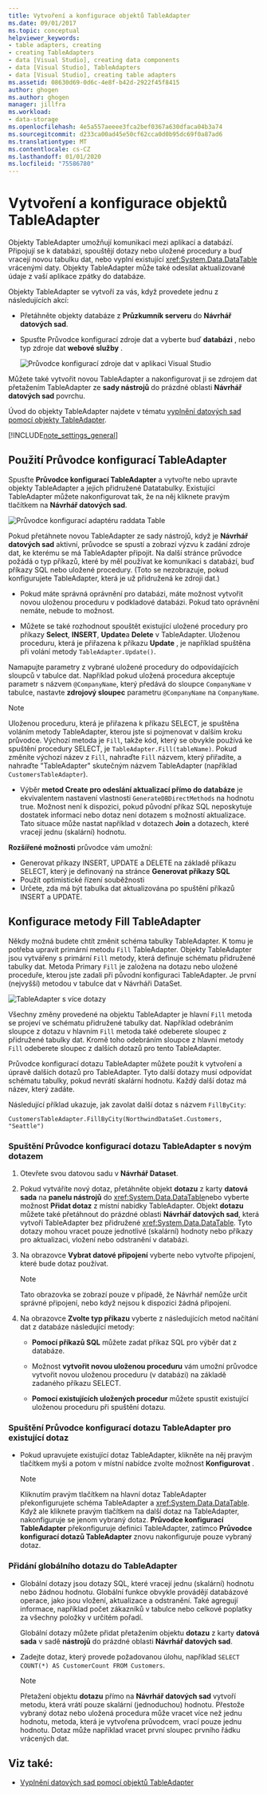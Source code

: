 ```yaml
---
title: Vytvoření a konfigurace objektů TableAdapter
ms.date: 09/01/2017
ms.topic: conceptual
helpviewer_keywords:
- table adapters, creating
- creating TableAdapters
- data [Visual Studio], creating data components
- data [Visual Studio], TableAdapters
- data [Visual Studio], creating table adapters
ms.assetid: 08630d69-0d6c-4e8f-b42d-2922f45f8415
author: ghogen
ms.author: ghogen
manager: jillfra
ms.workload:
- data-storage
ms.openlocfilehash: 4e5a557aeeee3fca2bef0367a630dfaca04b3a74
ms.sourcegitcommit: d233ca00ad45e50cf62cca0d0b95dc69f0a87ad6
ms.translationtype: MT
ms.contentlocale: cs-CZ
ms.lasthandoff: 01/01/2020
ms.locfileid: "75586780"
---
```

# <a name="create-and-configure-tableadapters"></a>Vytvoření a konfigurace objektů TableAdapter

Objekty TableAdapter umožňují komunikaci mezi aplikací a databází. Připojují se k databázi, spouštějí dotazy nebo uložené procedury a buď vracejí novou tabulku dat, nebo vyplní existující <xref:System.Data.DataTable> vrácenými daty. Objekty TableAdapter může také odesílat aktualizované údaje z vaší aplikace zpátky do databáze.

Objekty TableAdapter se vytvoří za vás, když provedete jednu z následujících akcí:

- Přetáhněte objekty databáze z **Průzkumník serveru** do **Návrhář datových sad**.

- Spusťte Průvodce konfigurací zdroje dat a vyberte buď **databázi** , nebo typ zdroje dat **webové služby** .

   ![Průvodce konfigurací zdroje dat v aplikaci Visual Studio](media/data-source-configuration-wizard.png)

Můžete také vytvořit novou TableAdapter a nakonfigurovat ji se zdrojem dat přetažením TableAdapter ze **sady nástrojů** do prázdné oblasti **Návrhář datových sad** povrchu.

Úvod do objekty TableAdapter najdete v tématu [vyplnění datových sad pomocí objekty TableAdapter](../data-tools/fill-datasets-by-using-tableadapters.md).

[!INCLUDE[note_settings_general](../data-tools/includes/note_settings_general_md.md)]

## <a name="use-the-tableadapter-configuration-wizard"></a>Použití Průvodce konfigurací TableAdapter

Spusťte **Průvodce konfigurací TableAdapter** a vytvořte nebo upravte objekty TableAdapter a jejich přidružené Datatabulky. Existující TableAdapter můžete nakonfigurovat tak, že na něj kliknete pravým tlačítkem na **Návrhář datových sad**.

![Průvodce konfigurací adaptéru raddata Table](../data-tools/media/raddata-table-adapter-configuration-wizard.png)

Pokud přetáhnete novou TableAdapter ze sady nástrojů, když je **Návrhář datových sad** aktivní, průvodce se spustí a zobrazí výzvu k zadání zdroje dat, ke kterému se má TableAdapter připojit. Na další stránce průvodce požádá o typ příkazů, které by měl používat ke komunikaci s databází, buď příkazy SQL nebo uložené procedury. (Toto se nezobrazuje, pokud konfigurujete TableAdapter, která je už přidružená ke zdroji dat.)

- Pokud máte správná oprávnění pro databázi, máte možnost vytvořit novou uloženou proceduru v podkladové databázi. Pokud tato oprávnění nemáte, nebude to možnost.

- Můžete se také rozhodnout spouštět existující uložené procedury pro příkazy **Select**, **INSERT**, **Update**a **Delete** v TableAdapter. Uloženou proceduru, která je přiřazena k příkazu **Update** , je například spuštěna při volání metody `TableAdapter.Update()`.

Namapujte parametry z vybrané uložené procedury do odpovídajících sloupců v tabulce dat. Například pokud uložená procedura akceptuje parametr s názvem `@CompanyName`, který předává do sloupce `CompanyName` v tabulce, nastavte **zdrojový sloupec** parametru `@CompanyName` na `CompanyName`.

> [!NOTE]
> Uloženou proceduru, která je přiřazena k příkazu SELECT, je spuštěna voláním metody TableAdapter, kterou jste si pojmenovat v dalším kroku průvodce. Výchozí metoda je `Fill`, takže kód, který se obvykle používá ke spuštění procedury SELECT, je `TableAdapter.Fill(tableName)`. Pokud změníte výchozí název z `Fill`, nahraďte `Fill` názvem, který přiřadíte, a nahraďte "TableAdapter" skutečným názvem TableAdapter (například `CustomersTableAdapter`).

- Výběr **metod Create pro odeslání aktualizací přímo do databáze** je ekvivalentem nastavení vlastnosti `GenerateDBDirectMethods` na hodnotu true. Možnost není k dispozici, pokud původní příkaz SQL neposkytuje dostatek informací nebo dotaz není dotazem s možností aktualizace. Tato situace může nastat například v dotazech **Join** a dotazech, které vracejí jednu (skalární) hodnotu.

**Rozšířené možnosti** průvodce vám umožní:

- Generovat příkazy INSERT, UPDATE a DELETE na základě příkazu SELECT, který je definovaný na stránce **Generovat příkazy SQL**
- Použít optimistické řízení souběžnosti
- Určete, zda má být tabulka dat aktualizována po spuštění příkazů INSERT a UPDATE.

## <a name="configure-a-tableadapters-fill-method"></a>Konfigurace metody Fill TableAdapter

Někdy možná budete chtít změnit schéma tabulky TableAdapter. K tomu je potřeba upravit primární metodu `Fill` TableAdapter. Objekty TableAdapter jsou vytvářeny s primární `Fill` metody, která definuje schématu přidružené tabulky dat. Metoda Primary `Fill` je založena na dotazu nebo uložené proceduře, kterou jste zadali při původní konfiguraci TableAdapter. Je první (nejvyšší) metodou v tabulce dat v Návrháři DataSet.

![TableAdapter s více dotazy](../data-tools/media/tableadapter.gif)

Všechny změny provedené na objektu TableAdapter je hlavní `Fill` metoda se projeví ve schématu přidružené tabulky dat. Například odebráním sloupce z dotazu v hlavním `Fill` metoda také odeberete sloupec z přidružené tabulky dat. Kromě toho odebráním sloupce z hlavní metody `Fill` odeberete sloupec z dalších dotazů pro tento TableAdapter.

Průvodce konfigurací dotazu TableAdapter můžete použít k vytvoření a úpravě dalších dotazů pro TableAdapter. Tyto další dotazy musí odpovídat schématu tabulky, pokud nevrátí skalární hodnotu.  Každý další dotaz má název, který zadáte.

Následující příklad ukazuje, jak zavolat další dotaz s názvem `FillByCity`:

`CustomersTableAdapter.FillByCity(NorthwindDataSet.Customers, "Seattle")`

### <a name="to-start-the-tableadapter-query-configuration-wizard-with-a-new-query"></a>Spuštění Průvodce konfigurací dotazu TableAdapter s novým dotazem

1. Otevřete svou datovou sadu v **Návrhář Dataset**.

2. Pokud vytváříte nový dotaz, přetáhněte objekt **dotazu** z karty **datová sada** na **panelu nástrojů** do <xref:System.Data.DataTable>nebo vyberte možnost **Přidat dotaz** z místní nabídky TableAdapter. Objekt **dotazu** můžete také přetáhnout do prázdné oblasti **Návrhář datových sad**, která vytvoří TableAdapter bez přidružené <xref:System.Data.DataTable>. Tyto dotazy mohou vracet pouze jednotlivé (skalární) hodnoty nebo příkazy pro aktualizaci, vložení nebo odstranění v databázi.

3. Na obrazovce **Vybrat datové připojení** vyberte nebo vytvořte připojení, které bude dotaz používat.

    > [!NOTE]
    > Tato obrazovka se zobrazí pouze v případě, že Návrhář nemůže určit správné připojení, nebo když nejsou k dispozici žádná připojení.

4. Na obrazovce **Zvolte typ příkazu** vyberte z následujících metod načítání dat z databáze následující metody:

    - **Pomocí příkazů SQL** můžete zadat příkaz SQL pro výběr dat z databáze.

    - Možnost **vytvořit novou uloženou proceduru** vám umožní průvodce vytvořit novou uloženou proceduru (v databázi) na základě zadaného příkazu SELECT.

    - **Pomocí existujících uložených procedur** můžete spustit existující uloženou proceduru při spuštění dotazu.

### <a name="to-start-the-tableadapter-query-configuration-wizard-on-an-existing-query"></a>Spuštění Průvodce konfigurací dotazu TableAdapter pro existující dotaz

- Pokud upravujete existující dotaz TableAdapter, klikněte na něj pravým tlačítkem myši a potom v místní nabídce zvolte možnost **Konfigurovat** .

    > [!NOTE]
    > Kliknutím pravým tlačítkem na hlavní dotaz TableAdapter překonfigurujete schéma TableAdapter a <xref:System.Data.DataTable>. Když ale kliknete pravým tlačítkem na další dotaz na TableAdapter, nakonfiguruje se jenom vybraný dotaz. **Průvodce konfigurací TableAdapter** překonfiguruje definici TableAdapter, zatímco **Průvodce konfigurací dotazů TableAdapter** znovu nakonfiguruje pouze vybraný dotaz.

### <a name="to-add-a-global-query-to-a-tableadapter"></a>Přidání globálního dotazu do TableAdapter

- Globální dotazy jsou dotazy SQL, které vracejí jednu (skalární) hodnotu nebo žádnou hodnotu. Globální funkce obvykle provádějí databázové operace, jako jsou vložení, aktualizace a odstranění. Také agregují informace, například počet zákazníků v tabulce nebo celkové poplatky za všechny položky v určitém pořadí.

     Globální dotazy můžete přidat přetažením objektu **dotazu** z karty **datová sada** v sadě **nástrojů** do prázdné oblasti **Návrhář datových sad**.

- Zadejte dotaz, který provede požadovanou úlohu, například `SELECT COUNT(*) AS CustomerCount FROM Customers`.

    > [!NOTE]
    > Přetažení objektu **dotazu** přímo na **Návrhář datových sad** vytvoří metodu, která vrátí pouze skalární (jednoduchou) hodnotu. Přestože vybraný dotaz nebo uložená procedura může vracet více než jednu hodnotu, metoda, která je vytvořena průvodcem, vrací pouze jednu hodnotu. Dotaz může například vracet první sloupec prvního řádku vrácených dat.

## <a name="see-also"></a>Viz také:

- [Vyplnění datových sad pomocí objektů TableAdapter](../data-tools/fill-datasets-by-using-tableadapters.md)
